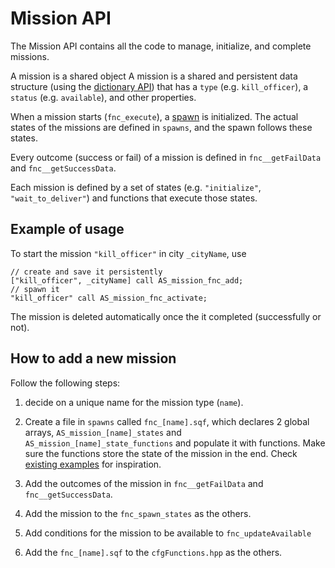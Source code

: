 # Mission API

The Mission API contains all the code to manage, initialize, and complete missions.

A mission is a shared object
A mission is a shared and persistent data structure (using the [dictionary API](../dictionary/README.md))
that has a `type` (e.g. `kill_officer`), a `status` (e.g. `available`), and other properties.

When a mission starts (`fnc_execute`), a [spawn](../spawn/README.md) is initialized.
The actual states of the missions are defined in `spawns`, and the spawn follows these states.

Every outcome (success or fail) of a mission is defined in `fnc__getFailData` and
`fnc__getSuccessData`.

Each mission is defined by a set of states (e.g. `"initialize"`, `"wait_to_deliver"`)
and functions that execute those states.

## Example of usage

To start the mission `"kill_officer"` in city `_cityName`, use

```
// create and save it persistently
["kill_officer", _cityName] call AS_mission_fnc_add;
// spawn it
"kill_officer" call AS_mission_fnc_activate;
```

The mission is deleted automatically once the it completed (successfully or not).

## How to add a new mission

Follow the following steps:

1. decide on a unique name for the mission type (`name`).

2. Create a file in `spawns` called `fnc_[name].sqf`, which declares 2 global arrays,
`AS_mission_[name]_states` and `AS_mission_[name]_state_functions` and populate it with functions.
Make sure the functions store the state of the mission in the end. Check [existing examples](spawns) for inspiration.

3. Add the outcomes of the mission in `fnc__getFailData` and `fnc__getSuccessData`.

4. Add the mission to the `fnc_spawn_states` as the others.

5. Add conditions for the mission to be available to `fnc_updateAvailable`

6. Add the `fnc_[name].sqf` to the `cfgFunctions.hpp` as the others.
